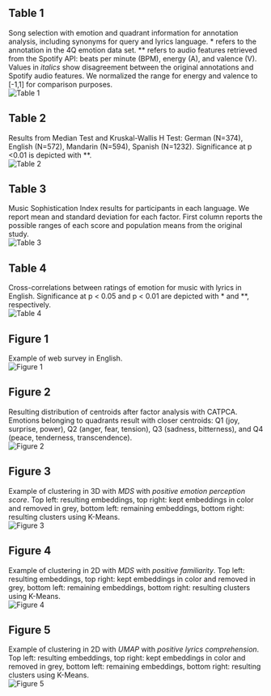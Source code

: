 ## Table 1
Song selection with emotion and quadrant information for annotation analysis, including synonyms for query and lyrics language. * refers to the annotation in the 4Q emotion data set. ** refers to audio features retrieved from the Spotify API: beats per minute (BPM), energy (A), and valence (V). Values in *italics* show disagreement between the original annotations and Spotify audio features. We normalized the range for energy and valence to [-1,1] for comparison purposes. <br>
![Table 1][table1]

## Table 2
Results from Median Test and Kruskal-Wallis H Test: German (N=374), English (N=572), Mandarin (N=594), Spanish (N=1232). Significance at p &lt;0\.01 is depicted with **. <br>
![Table 2][table2]

## Table 3
Music Sophistication Index results for participants in each language. We report mean and standard deviation for each factor. First column reports the possible ranges of each score and population means from the original study. <br>
![Table 3][table3]

## Table 4
Cross-correlations between ratings of emotion for music with lyrics in English. Significance at p &lt; 0\.05 and p  &lt; 0\.01 are depicted with * and **, respectively. <br>
![Table 4][table4]

## Figure 1
Example of web survey in English. <br>
![Figure 1][fig1]

## Figure 2
Resulting distribution of centroids after factor analysis with CATPCA. Emotions belonging to quadrants result with closer centroids: Q1 (joy, surprise, power), Q2 (anger, fear, tension), Q3 (sadness, bitterness), and Q4 (peace, tenderness, transcendence). <br>
![Figure 2][fig2]

## Figure 3
Example of clustering in 3D with *MDS* with *positive emotion perception score*. Top left: resulting embeddings, top right: kept embeddings in color and removed in grey, bottom left: remaining embeddings, bottom right: resulting clusters using K-Means. <br>
![Figure 3][fig3]

## Figure 4
Example of clustering in 2D with *MDS* with *positive familiarity*. Top left: resulting embeddings, top right: kept embeddings in color and removed in grey, bottom left: remaining embeddings, bottom right: resulting clusters using K-Means. <br>
![Figure 4][fig4]


## Figure 5
Example of clustering in 2D with *UMAP* with *positive lyrics comprehension*. Top left: resulting embeddings, top right: kept embeddings in color and removed in grey, bottom left: remaining embeddings, bottom right: resulting clusters using K-Means. <br>
![Figure 5][fig5]

[table1]: https://github.com/juansgomez87/agreement-emotion/blob/master/suppl_material/img/table1.png "Table 1"
[table2]: https://github.com/juansgomez87/agreement-emotion/blob/master/suppl_material/img/table2.png "Table 2"
[table3]: https://github.com/juansgomez87/agreement-emotion/blob/master/suppl_material/img/table3.png "Table 3"
[table4]: https://github.com/juansgomez87/agreement-emotion/blob/master/suppl_material/img/table4.png "Table 4"
[fig1]: https://github.com/juansgomez87/agreement-emotion/blob/master/suppl_material/img/fig1.png "Figure 1"
[fig2]: https://github.com/juansgomez87/agreement-emotion/blob/master/suppl_material/img/fig2.png "Figure 2"
[fig3]: https://github.com/juansgomez87/agreement-emotion/blob/master/suppl_material/img/fig3.png "Figure 3"
[fig4]: https://github.com/juansgomez87/agreement-emotion/blob/master/suppl_material/img/fig4.png "Figure 4"
[fig5]: https://github.com/juansgomez87/agreement-emotion/blob/master/suppl_material/img/fig5.png "Figure 5"


